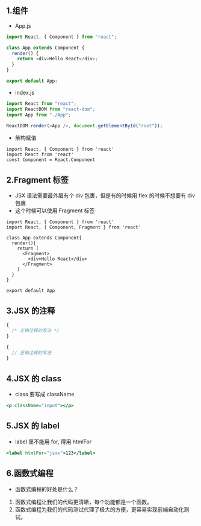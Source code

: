 ## 1.组件

- App.js

```js
import React, { Component } from "react";

class App extends Component {
  render() {
    return <div>Hello React</div>;
  }
}

export default App;
```

- index.js

```js
import React from "react";
import ReactDOM from "react-dom";
import App from "./App";

ReactDOM.render(<App />, document.getElementById("root"));
```

- 解构赋值

```js{1}
import React, { Component } from 'react'
import React from 'react'
const Component = React.Component
```

## 2.Fragment 标签

- JSX 语法需要最外层有个 div 包裹，但是有的时候用 flex 的时候不想要有 div 包裹
- 这个时候可以使用 Fragment 标签

```js{1}
import React, { Component } from 'react'
import React, { Component, Fragment } from 'react'

class App extends Component{
  render(){
    return (
      <Fragment>
        <div>Hello React</div>
      </Fragment>
    )
  }
}

export default App
```

## 3.JSX 的注释

```jsx
{
  /* 正确注释的写法 */
}
```

```jsx
{
  // 正确注释的写法
}
```

## 4.JSX 的 class

- class 要写成 className

```jsx
<p className="input"></p>
```

## 5.JSX 的 label

- label 里不能用 for, 得用 htmlFor

```jsx
<label htmlFor="jsxx">123</label>
```

## 6.函数式编程

- 函数式编程的好处是什么？

1. 函数式编程让我们的代码更清晰，每个功能都是一个函数。
2. 函数式编程为我们的代码测试代理了极大的方便，更容易实现前端自动化测试。

